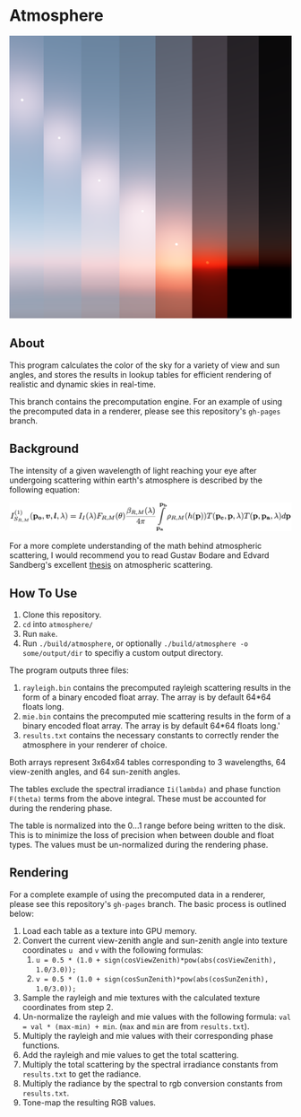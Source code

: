 # Atmosphere
![cover](images/all.png)

## About

This program calculates the color of the sky for a variety of view and sun angles, and stores the results in lookup tables for efficient rendering of realistic and dynamic skies in real-time.

This branch contains the precomputation engine. For an example of using the precomputed data in a renderer, please see this repository's `gh-pages` branch.



## Background

The intensity of a given wavelength of light reaching your eye after undergoing scattering within earth's atmosphere is described by the following equation:

![img](images/equation.png)

For a more complete understanding of the math behind atmospheric scattering, I would recommend you to read Gustav Bodare and Edvard Sandberg's excellent [thesis](http://publications.lib.chalmers.se/records/fulltext/203057/203057.pdf) on atmospheric scattering.



## How To Use

1. Clone this repository.
2. `cd` into `atmosphere/`
3. Run `make`.
4. Run `./build/atmosphere`, or optionally `./build/atmosphere -o some/output/dir` to specifiy a custom output directory.



The program outputs three files:

1. `rayleigh.bin` contains the precomputed rayleigh scattering results in the form of a binary encoded float array. The array is by default 64*64 floats long.
2. `mie.bin` contains the precomputed mie scattering results in the form of a binary encoded float array. The array is by default 64*64 floats long.'
3. `results.txt` contains the necessary constants to correctly render the atmosphere in your renderer of choice.



Both arrays represent 3x64x64 tables corresponding to 3 wavelengths, 64 view-zenith angles, and 64 sun-zenith angles.

The tables exclude the spectral irradiance `Ii(lambda)` and phase function `F(theta)` terms from the above integral. These must be accounted for during the rendering phase.

The table is normalized into the 0...1 range before being written to the disk. This is to minimize the loss of precision when between double and float types. The values must be un-normalized during the rendering phase.



## Rendering

For a complete example of using the precomputed data in a renderer, please see this repository's `gh-pages` branch. The basic process is outlined below:

1. Load each table as a texture into GPU memory.
2. Convert the current view-zenith angle and sun-zenith angle into texture coordinates `u ` and `v` with the following formulas:
   1. `u = 0.5 * (1.0 + sign(cosViewZenith)*pow(abs(cosViewZenith), 1.0/3.0));`
   2. `v = 0.5 * (1.0 + sign(cosSunZenith)*pow(abs(cosSunZenith), 1.0/3.0));`
3. Sample the rayleigh and mie textures with the calculated texture coordinates from step 2.
4. Un-normalize the rayleigh and mie values with the following formula: `val = val * (max-min) + min`. (`max` and `min` are from `results.txt`).
5. Multiply the rayleigh and mie values with their corresponding phase functions.
6. Add the rayleigh and mie values to get the total scattering.
7. Multiply the total scattering by the spectral irradiance constants from `results.txt` to get the radiance.
8. Multiply the radiance by the spectral to rgb conversion constants from `results.txt`.
9. Tone-map the resulting RGB values.
